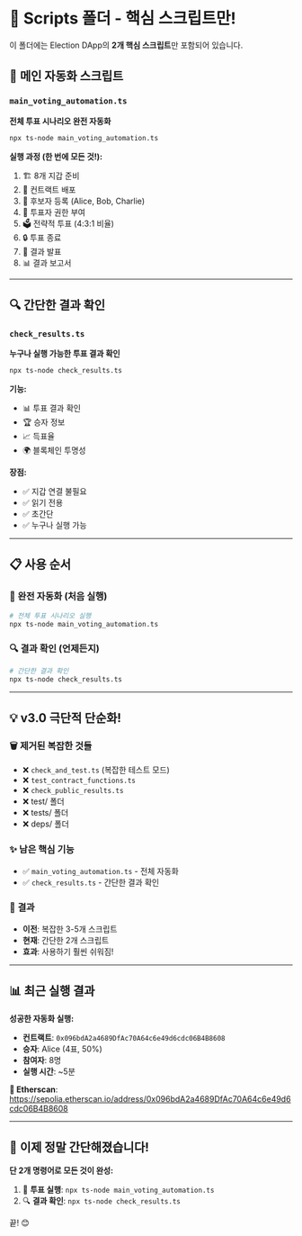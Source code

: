 # 📁 Scripts 폴더 - 핵심 스크립트만!

이 폴더에는 Election DApp의 **2개 핵심 스크립트**만 포함되어 있습니다.

## 🚀 메인 자동화 스크립트

### `main_voting_automation.ts`
**전체 투표 시나리오 완전 자동화**

```bash
npx ts-node main_voting_automation.ts
```

**실행 과정 (한 번에 모든 것!):**
1. 🏗️ 8개 지갑 준비
2. 🚀 컨트랙트 배포
3. 👥 후보자 등록 (Alice, Bob, Charlie)
4. 🔑 투표자 권한 부여
5. 🗳️ 전략적 투표 (4:3:1 비율)
6. 🔒 투표 종료
7. 📢 결과 발표
8. 📊 결과 보고서

---

## 🔍 간단한 결과 확인

### `check_results.ts`
**누구나 실행 가능한 투표 결과 확인**

```bash
npx ts-node check_results.ts
```

**기능:**
- 📊 투표 결과 확인
- 🏆 승자 정보
- 📈 득표율
- 🌍 블록체인 투명성

**장점:**
- ✅ 지갑 연결 불필요
- ✅ 읽기 전용
- ✅ 초간단
- ✅ 누구나 실행 가능

---

## 📋 사용 순서

### 🎯 **완전 자동화 (처음 실행)**
```bash
# 전체 투표 시나리오 실행
npx ts-node main_voting_automation.ts
```

### 🔍 **결과 확인 (언제든지)**
```bash
# 간단한 결과 확인
npx ts-node check_results.ts
```

---

## 💡 v3.0 극단적 단순화!

### 🗑️ **제거된 복잡한 것들**
- ❌ `check_and_test.ts` (복잡한 테스트 모드)
- ❌ `test_contract_functions.ts` 
- ❌ `check_public_results.ts`
- ❌ test/ 폴더
- ❌ tests/ 폴더
- ❌ deps/ 폴더

### ✨ **남은 핵심 기능**
- ✅ `main_voting_automation.ts` - 전체 자동화
- ✅ `check_results.ts` - 간단한 결과 확인

### 🎯 **결과**
- **이전**: 복잡한 3-5개 스크립트
- **현재**: 간단한 2개 스크립트
- **효과**: 사용하기 훨씬 쉬워짐!

---

## 📊 최근 실행 결과

**성공한 자동화 실행:**
- **컨트랙트**: `0x096bdA2a4689DfAc70A64c6e49d6cdc06B4B8608`
- **승자**: Alice (4표, 50%)
- **참여자**: 8명
- **실행 시간**: ~5분

**🔗 Etherscan**: https://sepolia.etherscan.io/address/0x096bdA2a4689DfAc70A64c6e49d6cdc06B4B8608

---

## 🎉 이제 정말 간단해졌습니다!

**단 2개 명령어로 모든 것이 완성:**

1. 🚀 **투표 실행**: `npx ts-node main_voting_automation.ts`
2. 🔍 **결과 확인**: `npx ts-node check_results.ts`

끝! 😊 